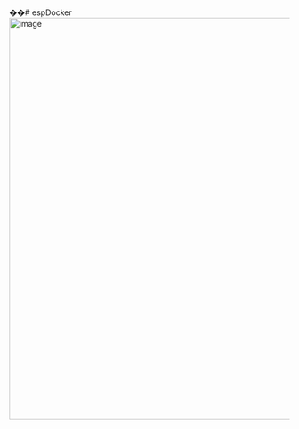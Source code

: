 ��#   e s p D o c k e r 
 
 <img width="721" alt="image" src="https://github.com/nitish3108/espDocker/assets/98373896/dae2fa23-c26e-419e-8114-523ec0b2b769">
